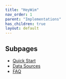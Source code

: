 ```yaml
---
title: "HeyWim"
nav_order: 1
parent: "Implementations"
has_children: true
layout: default
---
```


## Subpages
- [Quick Start](quick-start.html)
- [Data Sources](sources.html)
- [FAQ](faq.html)

